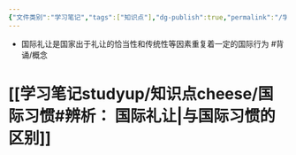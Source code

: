 ```yaml
---
{"文件类别":"学习笔记","tags":["知识点"],"dg-publish":true,"permalink":"/学习笔记studyup/知识点cheese/国际礼让/","dgPassFrontmatter":true,"noteIcon":"","created":"2024-09-24T10:13:45.711+08:00","updated":"2024-09-24T10:15:41.657+08:00"}
---
```


- 国际礼让是国家出于礼让的恰当性和传统性等因素重复着一定的国际行为 #背诵/概念 
# [[学习笔记studyup/知识点cheese/国际习惯#辨析： 国际礼让\|与国际习惯的区别]]